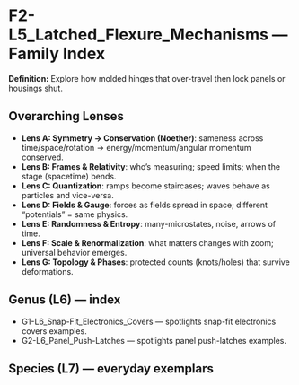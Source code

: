 # F2-L5_Latched_Flexure_Mechanisms — Family Index
**Definition:** Explore how molded hinges that over-travel then lock panels or housings shut.

## Overarching Lenses

- **Lens A: Symmetry -> Conservation (Noether)**: sameness across time/space/rotation → energy/momentum/angular momentum conserved.
- **Lens B: Frames & Relativity**: who’s measuring; speed limits; when the stage (spacetime) bends.
- **Lens C: Quantization**: ramps become staircases; waves behave as particles and vice-versa.
- **Lens D: Fields & Gauge**: forces as fields spread in space; different “potentials” = same physics.
- **Lens E: Randomness & Entropy**: many-microstates, noise, arrows of time.
- **Lens F: Scale & Renormalization**: what matters changes with zoom; universal behavior emerges.
- **Lens G: Topology & Phases**: protected counts (knots/holes) that survive deformations.

## Genus (L6) — index
- G1-L6_Snap-Fit_Electronics_Covers — spotlights snap-fit electronics covers examples.
- G2-L6_Panel_Push-Latches — spotlights panel push-latches examples.

## Species (L7) — everyday exemplars
